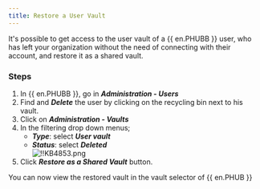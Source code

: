 ```yaml
---
title: Restore a User Vault
---
```


It's possible to get access to the user vault of a {{ en.PHUBB }} user, who has left your organization without the need of connecting with their account, and restore it as a shared vault.

### Steps

1. In {{ en.PHUBB }}, go in ***Administration - Users***
1. Find and ***Delete*** the user by clicking on the recycling bin next to his vault.
1. Click on ***Administration - Vaults***
1. In the filtering drop down menus;
   - ***Type***: select ***User vault***
   - ***Status***: select ***Deleted***  
   ![!!KB4853.png](https://webdevolutions.azureedge.net/docs/en/kb/KB4853.png)
1. Click ***Restore as a Shared Vault*** button.  

You can now view the restored vault in the vault selector of {{ en.PHUB }}
